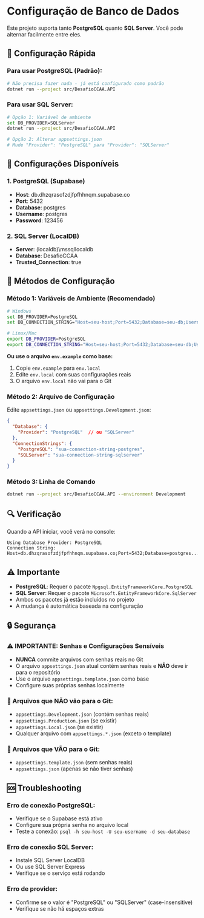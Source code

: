 # Configuração de Banco de Dados

Este projeto suporta tanto **PostgreSQL** quanto **SQL Server**. Você pode alternar facilmente entre eles.

## 🚀 Configuração Rápida

### Para usar PostgreSQL (Padrão):
```bash
# Não precisa fazer nada - já está configurado como padrão
dotnet run --project src/DesafioCCAA.API
```

### Para usar SQL Server:
```bash
# Opção 1: Variável de ambiente
set DB_PROVIDER=SQLServer
dotnet run --project src/DesafioCCAA.API

# Opção 2: Alterar appsettings.json
# Mude "Provider": "PostgreSQL" para "Provider": "SQLServer"
```

## 🔧 Configurações Disponíveis

### 1. PostgreSQL (Supabase)
- **Host**: db.dhzqrasofzdjfpfhhnqm.supabase.co
- **Port**: 5432
- **Database**: postgres
- **Username**: postgres
- **Password**: 123456

### 2. SQL Server (LocalDB)
- **Server**: (localdb)\mssqllocaldb
- **Database**: DesafioCCAA
- **Trusted_Connection**: true

## 📝 Métodos de Configuração

### Método 1: Variáveis de Ambiente (Recomendado)
```bash
# Windows
set DB_PROVIDER=PostgreSQL
set DB_CONNECTION_STRING="Host=seu-host;Port=5432;Database=seu-db;Username=seu-user;Password=sua-senha;"

# Linux/Mac
export DB_PROVIDER=PostgreSQL
export DB_CONNECTION_STRING="Host=seu-host;Port=5432;Database=seu-db;Username=seu-user;Password=sua-senha;"
```

**Ou use o arquivo `env.example` como base:**
1. Copie `env.example` para `env.local`
2. Edite `env.local` com suas configurações reais
3. O arquivo `env.local` não vai para o Git

### Método 2: Arquivo de Configuração
Edite `appsettings.json` ou `appsettings.Development.json`:
```json
{
  "Database": {
    "Provider": "PostgreSQL"  // ou "SQLServer"
  },
  "ConnectionStrings": {
    "PostgreSQL": "sua-connection-string-postgres",
    "SQLServer": "sua-connection-string-sqlserver"
  }
}
```

### Método 3: Linha de Comando
```bash
dotnet run --project src/DesafioCCAA.API --environment Development
```

## 🔍 Verificação

Quando a API iniciar, você verá no console:
```
Using Database Provider: PostgreSQL
Connection String: Host=db.dhzqrasofzdjfpfhhnqm.supabase.co;Port=5432;Database=postgres...
```

## ⚠️ Importante

- **PostgreSQL**: Requer o pacote `Npgsql.EntityFrameworkCore.PostgreSQL`
- **SQL Server**: Requer o pacote `Microsoft.EntityFrameworkCore.SqlServer`
- Ambos os pacotes já estão incluídos no projeto
- A mudança é automática baseada na configuração

## 🔒 Segurança

### ⚠️ IMPORTANTE: Senhas e Configurações Sensíveis
- **NUNCA** commite arquivos com senhas reais no Git
- O arquivo `appsettings.json` atual contém senhas reais e **NÃO** deve ir para o repositório
- Use o arquivo `appsettings.template.json` como base
- Configure suas próprias senhas localmente

### 📁 Arquivos que NÃO vão para o Git:
- `appsettings.Development.json` (contém senhas reais)
- `appsettings.Production.json` (se existir)
- `appsettings.Local.json` (se existir)
- Qualquer arquivo com `appsettings.*.json` (exceto o template)

### 📁 Arquivos que VÃO para o Git:
- `appsettings.template.json` (sem senhas reais)
- `appsettings.json` (apenas se não tiver senhas)

## 🆘 Troubleshooting

### Erro de conexão PostgreSQL:
- Verifique se o Supabase está ativo
- Configure sua própria senha no arquivo local
- Teste a conexão: `psql -h seu-host -U seu-username -d seu-database`

### Erro de conexão SQL Server:
- Instale SQL Server LocalDB
- Ou use SQL Server Express
- Verifique se o serviço está rodando

### Erro de provider:
- Confirme se o valor é "PostgreSQL" ou "SQLServer" (case-insensitive)
- Verifique se não há espaços extras

